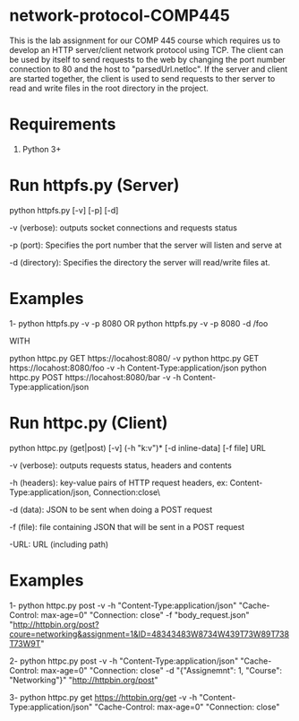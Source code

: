 # network-protocol-COMP445
This is the lab assignment for our COMP 445 course which requires us to develop an HTTP server/client network protocol using TCP. The client can be used by itself to send requests to the web by changing the port number connection to 80 and the host to "parsedUrl.netloc". If the server and client are started together, the client is used to send requests to ther server to read and write files in the root directory in the project.

# Requirements
1. Python 3+

# Run httpfs.py (Server)

python httpfs.py [-v] [-p] [-d]

-v (verbose): outputs socket connections and requests status

-p (port): Specifies the port number that the server will listen and serve at

-d (directory): Specifies the directory the server will read/write files at.

# Examples

1- 
  python httpfs.py -v -p 8080 OR python httpfs.py -v -p 8080 -d /foo

  WITH

  python httpc.py GET https://locahost:8080/ -v
  python httpc.py GET https://locahost:8080/foo -v -h Content-Type:application/json
  python httpc.py POST https://locahost:8080/bar -v -h Content-Type:application/json


# Run httpc.py (Client)

python httpc.py (get|post) [-v] (-h "k:v")* [-d inline-data] [-f file] URL

-v (verbose): outputs requests status, headers and contents

-h (headers): key-value pairs of HTTP request headers, ex: Content-Type:application/json, Connection:close\

-d (data): JSON to be sent when doing a POST request

-f (file): file containing JSON that will be sent in a POST request

-URL: URL (including path)

# Examples

1- python httpc.py post -v -h "Content-Type:application/json" "Cache-Control: max-age=0" "Connection: close" -f "body_request.json" "http://httpbin.org/post?coure=networking&assignment=1&ID=48343483W8734W439T73W89T738T73W9T"

2- python httpc.py post -v -h "Content-Type:application/json" "Cache-Control: max-age=0" "Connection: close" -d "{\"Assignemnt\": 1, \"Course\": \"Networking\"}" "http://httpbin.org/post"

3- python httpc.py get https://httpbin.org/get -v -h "Content-Type:application/json" "Cache-Control: max-age=0" "Connection: close" 
